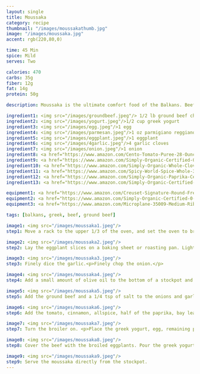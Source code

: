 ```yaml
---
layout: single
title: Moussaka
category: recipe
thumbnail: "/images/moussakathumb.jpg"
image: "/images/moussaka.jpg"
accent: rgb(220,80,0)

time: 45 Min
spice: Mild
serves: Two

calories: 470
carbs: 35g
fiber: 12g
fat: 14g
protein: 50g

description: Moussaka is the ultimate comfort food of the Balkans. Beef is cooked with cinnamon, allspice, paprika, bay, and clove in perfect contrast with the eggplant, greek yogurt and parmesan crust.

ingredient1: <img src="/images/groundbeef.jpeg"/> 1/2 lb ground beef chuck
ingredient2: <img src="/images/yogurt.jpeg"/>1/2 cup greek yogurt
ingredient3: <img src="/images/egg.jpeg"/>1 egg
ingredient4: <img src="/images/parmesan.jpeg"/>1 oz parmigiano reggiano
ingredient5: <img src="/images/eggplant.jpeg"/>1 eggplant
ingredient6: <img src="/images/4garlic.jpeg"/>4 garlic cloves
ingredient7: <img src="/images/onion.jpeg"/>1 onion
ingredient8: <a href="https://www.amazon.com/Cento-Tomato-Puree-28-Ounce-Cans/dp/B001SAWI38/ref=as_li_ss_tl?s=grocery&ie=UTF8&qid=1482333195&sr=1-3&keywords=cento+tomato&linkCode=ll1&tag=cilalime09-20&linkId=ccb14c2a0715f68ddd77ec1f32cb0670"><img src="/images/tomatopuree.jpeg"/>1 cup tomato puree</a>
ingredient9: <a href="https://www.amazon.com/Simply-Organic-Certified-0-14-Ounce-Container/dp/B0012BS9F4/ref=as_li_ss_tl?s=grocery&ie=UTF8&qid=1482335352&sr=1-1&keywords=simply+organic+bay&th=1&linkCode=ll1&tag=cilalime09-20&linkId=c8a097e1230c862f6ce966bf3962812b"><img src="/images/bayleaf.jpeg"/>1 bay leaf</a>
ingredient10: <a href="https://www.amazon.com/Simply-Organic-Whole-Cloves-Ounce/dp/B00AJRKKI6/ref=as_li_ss_tl?s=grocery&ie=UTF8&qid=1482335321&sr=1-2&keywords=simply+organic+clove&linkCode=ll1&tag=cilalime09-20&linkId=5eaa5767cf3f84fa5636e8d463216e55"><img src="/images/2cloves.jpeg"/>2 cloves</a>
ingredient11: <a href="https://www.amazon.com/Spicy-World-Spice-Whole-3-5oz/dp/B000JMFCKC/ref=as_li_ss_tl?s=grocery&rps=1&ie=UTF8&qid=1482335223&sr=1-4&keywords=allspice+berries&refinements=p_85:2470955011&linkCode=ll1&tag=cilalime09-20&linkId=91524089cbac4e41762dad3240269fdb"><img src="/images/2allspice.jpeg"/>2 allspice berries</a>
ingredient12: <a href="https://www.amazon.com/Simply-Organic-Paprika-Certified-Container/dp/B00269YPB8/ref=as_li_ss_tl?ie=UTF8&qid=1482332836&sr=8-4&keywords=paprika&th=1&linkCode=ll1&tag=cilalime09-20&linkId=666143452f32389dcc75ba9ebcddd1b0"><img src="/images/paprika.jpeg"><img src="/images/paprika.jpeg"/>1 tsp paprika</a>
ingredient13: <a href="https://www.amazon.com/Simply-Organic-Certified-2-45-Ounce-Container/dp/B000WS1KHM/ref=as_li_ss_tl?s=grocery&ie=UTF8&qid=1482335146&sr=1-3&keywords=simply+organic+cinnamon&linkCode=ll1&tag=cilalime09-20&linkId=c53b25651c8d91b863cfc8aaa14105db"><img src="/images/groundcinnamon.jpeg"/>1/4 tsp cinnamon</a>

equipment1: <a href="https://www.amazon.com/Creuset-Signature-Round-French-Truffle/dp/B0076NOFSC/ref=as_li_ss_tl?s=kitchen&rps=1&ie=UTF8&qid=1481598867&sr=1-38&keywords=le+creuset&refinements=p_85:2470955011&th=1&linkCode=ll1&tag=cilalime09-20&linkId=9987204213f6c7ac4d1e12889972e623"><img src="/images/stockpot.jpeg"/>oven safe stockpot </a>
equipment2: <a href="https://www.amazon.com/Simply-Organic-Certified-0-14-Ounce-Container/dp/B0012BS9F4/ref=as_li_ss_tl?s=grocery&ie=UTF8&qid=1482335352&sr=1-1&keywords=simply+organic+bay&th=1&linkCode=ll1&tag=cilalime09-20&linkId=c8a097e1230c862f6ce966bf3962812b"><img src="/images/whisk.jpeg"/>whisk </a>
equipment3: <a href="https://www.amazon.com/Microplane-35009-Medium-Ribbon-Grater/dp/B00009WE3V/ref=as_li_ss_tl?s=kitchen&ie=UTF8&qid=1482039177&sr=1-10&keywords=microplane&linkCode=ll1&tag=cilalime09-20&linkId=e0f7f0f676e7565f4b0f1ff0b4f8c1f6"><img src="/images/coarsegrater.jpeg"/>coarse grater </a>

tags: [balkans, greek, beef, ground beef]

image1: <img src="/images/moussaka1.jpeg"/>
step1: Move a rack to the upper 1/3 of the oven, and set the oven to broil.<p>Cut the eggplant into 1/3" slices.</p>

image2: <img src="/images/moussaka2.jpeg"/>
step2: Lay the eggplant slices on a baking sheet or roasting pan. Lightly toss with a small amount of olive oil, and sprinkle with a pinch of salt.<p>Place the eggplant in the oven and broil for 5 minutes, flip, and then broil on the other side.</p><p><i>Note, every broiler is different, keep an eye on the eggplant and avoid burning the eggplant.</i></p>

image3: <img src="/images/moussaka3.jpeg"/>
step3: Finely dice the garlic.<p>Finely chop the onion.</p>

image4: <img src="/images/moussaka4.jpeg"/>
step4: Add a small amount of olive oil to the bottom of a stockpot and set on medium high heat.<p> Once the oil is hot, add the garlic and onion. Sauté until the onion is golden brown.

image5: <img src="/images/moussaka5.jpeg"/>
step5: Add the ground beef and a 1/4 tsp of salt to the onions and garlic. Sauté until the beef has browned.

image6: <img src="/images/moussaka6.jpeg"/>
step6: Add the tomato, cinnamon, allspice, half of the paprika, bay leaf, cloves and a 1/2 cup of water to the stockpot. Reduce the heat to medium an dcook for 10 minutes to reduce the sauce and allow the flavors to meld together.

image7: <img src="/images/moussaka7.jpeg"/>
step7: Turn the broiler on. <p>Place the greek yogurt, egg, remaining paprika and a 1/4 tsp of salt in a bowl. Whisk until combined.</p>

image8: <img src="/images/moussaka8.jpeg"/>
step8: Cover the beef with the broiled eggplants. Pour the greek yogurt mixture over the eggplant. Grate the parmesan on top. <p>Move the stockpot into the oven and broil for 5 minutes, or until a bubbly golden crust forms on top.</p>

image9: <img src="/images/moussaka9.jpeg"/>
step9: Serve the moussaka directly from the stockpot.
---
```

